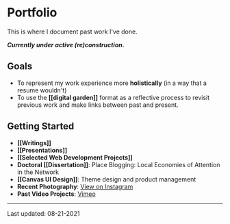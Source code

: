 # Portfolio
This is where I document past work I've done.

***Currently under active (re)construction*.**

## Goals
- To represent my work experience more **holistically** (in a way that a resume wouldn't)
- To use the **[[digital garden]]** format as a reflective process to revisit previous work and make links between past and present. 

## Getting Started
- **[[Writings]]**
- **[[Presentations]]**
- **[[Selected Web Development Projects]]**
- **Doctoral [[Dissertation]]**: Place Blogging: Local Economies of Attention in the Network
- **[[Canvas UI Design]]**: Theme design and product management
- **Recent Photography**:  [View on Instagram](https://www.instagram.com/timothylindgren)
- **Past Video Projects**: [Vimeo](https://vimeo.com/timlindgren)
	
---
Last updated: 08-21-2021